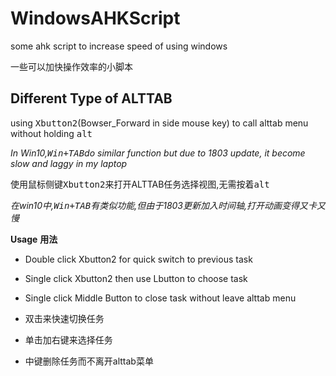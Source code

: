 # WindowsAHKScript

some ahk script to increase speed of using windows

一些可以加快操作效率的小脚本

## Different Type of ALTTAB

using <kbd>Xbutton2</kbd>(Bowser_Forward in side mouse key) to call alttab menu without holding <kbd>alt</kbd>

*In Win10,<kbd>Win+TAB</kbd>do similar function but due to 1803 update, it become slow and laggy in my laptop*

使用鼠标侧键<kbd>Xbutton2</kbd>来打开ALTTAB任务选择视图,无需按着<kbd>alt</kbd>

*在win10中,<kbd>Win+TAB</kbd>有类似功能,但由于1803更新加入时间轴,打开动画变得又卡又慢*

**Usage**
**用法**

* Double click Xbutton2 for quick switch to previous task
* Single click Xbutton2 then use Lbutton to choose task
* Single click Middle Button to close task without leave alttab menu

* 双击来快速切换任务
* 单击加右键来选择任务
* 中键删除任务而不离开alttab菜单
